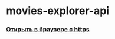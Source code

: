 # movies-explorer-api

### [Открыть в браузере с https](https://api.movies-explorer-dip.nomoredomains.work/api/signup)
